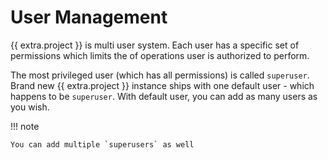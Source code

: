 # User Management


{{ extra.project }} is multi user system. Each user has a specific set of permissions
which limits the of operations user is authorized to perform.

The most privileged user (which has all permissions) is called `superuser`.
Brand new {{ extra.project }} instance ships with one default user - which happens to be
`superuser`. With default user, you can add as many users as you wish.

!!! note

    You can add multiple `superusers` as well
